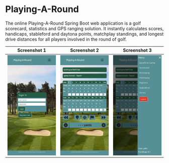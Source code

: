 # Playing-A-Round

The online Playing-A-Round Spring Boot web application is a golf scorecard, statistics and GPS ranging solution. It instantly calculates scores, handicaps, stableford and daytona points, matchplay standings, and longest drive distances for all players involved in the round of golf.

|Screenshot 1|Screenshot 2|Screenshot 3|
|------|--------|-----------|
|![Alt Text](./Screenshot1.png)|![Alt Text](./Screenshot2.png)|![Alt Text](./Screenshot3.png)|

